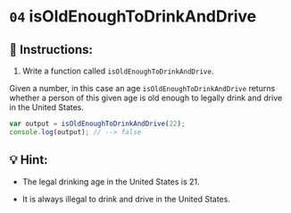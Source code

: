 # `04` isOldEnoughToDrinkAndDrive

## 📝 Instructions:

1. Write a function called `isOldEnoughToDrinkAndDrive`.

Given a number, in this case an age `isOldEnoughToDrinkAndDrive` returns whether a person of this given age is old enough to legally drink and drive in the United States.

```Javascript
var output = isOldEnoughToDrinkAndDrive(22);
console.log(output); // --> false
```

## 💡 Hint:

+ The legal drinking age in the United States is 21.

+ It is always illegal to drink and drive in the United States.